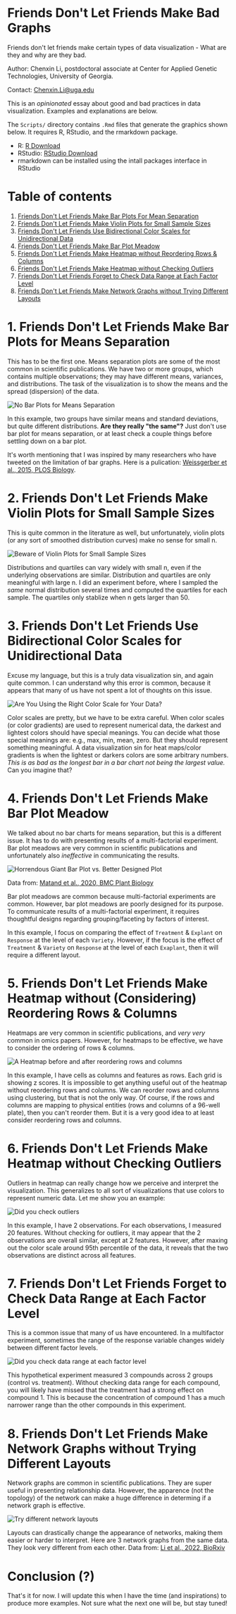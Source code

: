 # Friends Don't Let Friends Make Bad Graphs 
Friends don't let friends make certain types of data visualization - What are they and why are they bad. 

  Author: Chenxin Li, postdoctoral associate at Center for Applied Genetic Technologies, University of Georgia. 

  Contact: [Chenxin.Li@uga.edu](Chenxin.Li@uga.edu)

This is an *opinionated* essay about good and bad practices in data visualization. 
Examples and explanations are below. 

The `Scripts/` directory contains `.Rmd` files that generate the graphics shown below. 
It requires R, RStudio, and the rmarkdown package. 

* R: [R Download](https://cran.r-project.org/bin/)
* RStudio: [RStudio Download](https://www.rstudio.com/products/rstudio/download/)
* rmarkdown can be installed using the intall packages interface in RStudio

# Table of contents

1. [Friends Don't Let Friends Make Bar Plots For Mean Separation](https://github.com/cxli233/FriendsDontLetFriends#1-friends-dont-let-friends-make-bar-plots-for-means-separation)
2. [Friends Don't Let Friends Make Violin Plots for Small Sample Sizes](https://github.com/cxli233/FriendsDontLetFriends#2-friends-dont-let-friends-make-violin-plots-for-small-sample-sizes)
3. [Friends Don't Let Friends Use Bidirectional Color Scales for Unidirectional Data](https://github.com/cxli233/FriendsDontLetFriends#3-friends-dont-let-friends-use-bidirectional-color-scales-for-unidirectional-data)
4. [Friends Don't Let Friends Make Bar Plot Meadow](https://github.com/cxli233/FriendsDontLetFriends#4-friends-dont-let-friends-make-bar-plot-meadow)
5. [Friends Don't Let Friends Make Heatmap without Reordering Rows & Columns](https://github.com/cxli233/FriendsDontLetFriends#5-friends-dont-let-friends-make-heatmap-without-considering-reordering-rows--columns)
6. [Friends Don't Let Friends Make Heatmap without Checking Outliers](https://github.com/cxli233/FriendsDontLetFriends#6-friends-dont-let-friends-make-heatmap-without-checking-outliers)
7. [Friends Don't Let Friends Forget to Check Data Range at Each Factor Level](https://github.com/cxli233/FriendsDontLetFriends#7-friends-dont-let-friends-forget-to-check-data-range-at-each-factor-level)
8. [Friends Don't Let Friends Make Network Graphs without Trying Different Layouts](https://github.com/cxli233/FriendsDontLetFriends#8-friends-dont-let-friends-make-network-graphs-without-trying-different-layouts) 

# 1. Friends Don't Let Friends Make Bar Plots for Means Separation

This has to be the first one. 
Means separation plots are some of the most common in scientific publications. 
We have two or more groups, which contains multiple observations; they may have different means, variances, and distributions. 
The task of the visualization is to show the means and the spread (dispersion) of the data. 

![No Bar Plots for Means Separation](https://github.com/cxli233/FriendsDontLetFriends/blob/main/Results/dont_bar_plot.png) 

In this example, two groups have similar means and standard deviations, but quite different distributions. **Are they really "the same"?**
Just don't use bar plot for means separation, or at least check a couple things before settling down on a bar plot. 

It's worth mentioning that I was inspired by many researchers who have tweeted on the limitation of bar graphs. 
Here is a pulication: [Weissgerber et al., 2015, PLOS Biology](https://journals.plos.org/plosbiology/article?id=10.1371/journal.pbio.1002128). 

# 2. Friends Don't Let Friends Make Violin Plots for Small Sample Sizes 

This is quite common in the literature as well, but unfortunately, violin plots (or any sort of smoothed distribution curves) make no sense for small n. 

![Beware of Violin Plots for Small Sample Sizes](https://github.com/cxli233/FriendsDontLetFriends/blob/main/Results/Beware_of_small_n_box_violin_plot.png) 

Distributions and quartiles can vary widely with small n, even if the underlying observations are similar. 
Distribution and quartiles are only meaningful with large n. 
I did an experiment before, where I sampled the *same* normal distribution several times and computed the quartiles for each sample.
The quartiles only stablize when n gets larger than 50. 

# 3. Friends Don't Let Friends Use Bidirectional Color Scales for Unidirectional Data 

Excuse my language, but this is a truly data visualization sin, and again quite common. 
I can understand why this error is common, because it appears that many of us have not spent a lot of thoughts on this issue. 

![Are You Using the Right Color Scale for Your Data?](https://github.com/cxli233/FriendsDontLetFriends/blob/main/Results/ColorScales.png)

Color scales are pretty, but we have to be extra careful.
When color scales (or color gradients) are used to represent numerical data, the darkest and lightest colors should have special meanings.
You can decide what those special meanings are: e.g., max, min, mean, zero. But they should represent something meaningful. 
A data visualization sin for heat maps/color gradients is when the lightest or darkers colors are some arbitrary numbers. 
*This is as bad as the longest bar in a bar chart not being the largest value.* Can you imagine that?  

# 4. Friends Don't Let Friends Make Bar Plot Meadow 

We talked about no bar charts for means separation, but this is a different issue. 
It has to do with presenting results of a multi-factorial experiment. 
Bar plot meadows are very common in scientific publications and unfortunately also *ineffective* in communicating the results. 

![Horrendous Giant Bar Plot vs. Better Designed Plot](https://github.com/cxli233/FriendsDontLetFriends/blob/main/Results/AvoidBarPlotMeadow.png)

Data from: [Matand et al., 2020, BMC Plant Biology](https://link.springer.com/article/10.1186/s12870-020-2243-7)

Bar plot meadows are common because multi-factorial experiments are common. 
However, bar plot meadows are poorly designed for its purpose. 
To communicate results of a multi-factorial experiment, it requires thoughtful designs regarding grouping/faceting by factors of interest.

In this example, I focus on comparing the effect of `Treatment` & `Explant` on `Response` at the level of each `Variety`. 
However, if the focus is the effect of `Treatment` & `Variety` on `Response` at the level of each `Exaplant`, then it will require a different layout. 

# 5. Friends Don't Let Friends Make Heatmap without (Considering) Reordering Rows & Columns 

Heatmaps are very common in scientific publications, and *very very* common in omics papers. 
However, for heatmaps to be effective, we have to consider the ordering of rows & columns. 

![A Heatmap before and after reordering rows and columns](https://github.com/cxli233/FriendsDontLetFriends/blob/main/Results/Reorder_rows_and_columns_for_heatmap.png?raw=true) 

In this example, I have cells as columns and features as rows. Each grid is showing z scores. 
It is impossible to get anything useful out of the heatmap without reordering rows and columns. 
We can reorder rows and columns using clustering, but that is not the only way. 
Of course, if the rows and columns are mapping to physical entities (rows and columns of a 96-well plate), then you can't reorder them. 
But it is a very good idea to at least consider reordering rows and columns. 

# 6. Friends Don't Let Friends Make Heatmap without Checking Outliers 

Outliers in heatmap can really change how we perceive and interpret the visualization. 
This generalizes to all sort of visualizations that use colors to represent numeric data.
Let me show you an example:

![Did you check outliers](https://github.com/cxli233/FriendsDontLetFriends/blob/main/Results/Check_outliers_for_heatmap.png)

In this example, I have 2 observations. For each observations, I measured 20 features. 
Without checking for outliers, it may appear that the 2 observations are overall similar, except at 2 features. 
However, after maxing out the color scale around 95th percentile of the data, it reveals that the two observations are distinct across all features. 

# 7. Friends Don't Let Friends Forget to Check Data Range at Each Factor Level 

This is a common issue that many of us have encountered. 
In a multifactor experiment, sometimes the range of the response variable changes widely between different factor levels. 

![Did you check data range at each factor level](https://github.com/cxli233/FriendsDontLetFriends/blob/main/Results/Check_range_at_factor_level.png)

This hypothetical experiment measured 3 compounds across 2 groups (control vs. treatment). 
Without checking data range for each compound, you will likely have missed that the treatment had a strong effect on compound 1.
This is because the concentration of compound 1 has a much narrower range than the other compounds in this experiment. 

# 8. Friends Don't Let Friends Make Network Graphs without Trying Different Layouts

Network graphs are common in scientific publications. They are super useful in presenting relationship data. 
However, the apparence (not the topology) of the network can make a huge difference in determing if a network graph is effective. 

![Try different network layouts](https://github.com/cxli233/FriendsDontLetFriends/blob/main/Results/TryDifferentLayouts.png) 

Layouts can drastically change the appearance of networks, making them easier or harder to interpret.
Here are 3 network graphs from the same data. They look very different from each other.
Data from: [Li et al., 2022, BioRxiv](https://www.biorxiv.org/content/10.1101/2022.07.04.498697v1) 

# Conclusion (?)

That's it for now. I will update this when I have the time (and inspirations) to produce more examples. 
Not sure what the next one will be, but stay tuned! 
